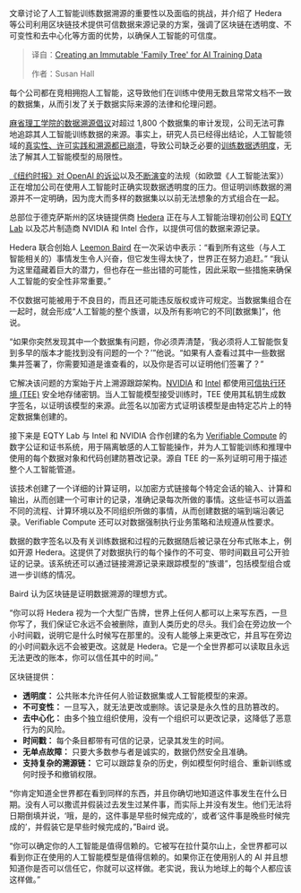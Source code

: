<!--
title: 构建AI训练数据的不可变“族谱”
cover: https://cdn.thenewstack.io/media/2025/08/cabe56ba-chain123-3.jpeg
summary: 文章讨论了人工智能训练数据溯源的重要性以及面临的挑战，并介绍了 Hedera 等公司利用区块链技术提供可信数据来源记录的方案，强调了区块链在透明度、不可变性和去中心化等方面的优势，以确保人工智能的可信度。
-->

文章讨论了人工智能训练数据溯源的重要性以及面临的挑战，并介绍了 Hedera 等公司利用区块链技术提供可信数据来源记录的方案，强调了区块链在透明度、不可变性和去中心化等方面的优势，以确保人工智能的可信度。

> 译自：[Creating an Immutable 'Family Tree' for AI Training Data](https://thenewstack.io/creating-an-immutable-family-tree-for-ai-training-data/)
> 
> 作者：Susan Hall

每个公司都在竞相拥抱人工智能，这导致他们在训练中使用无数且常常文档不一致的数据集，从而引发了关于数据实际来源的法律和伦理问题。

[麻省理工学院的数据溯源倡议](https://www.media.mit.edu/projects/data-provenance-for-ai/overview/)对超过 1,800 个数据集的审计发现，公司无法可靠地追踪其人工智能训练数据的来源。事实上，研究人员已经得出结论，人工智能领域的[真实性、许可实践和溯源都已崩溃](https://mit-genai.pubpub.org/pub/uk7op8zs/release/2)，导致公司缺乏必要的[训练数据透明度](https://thenewstack.io/ethical-and-explainable-ai-are-startup-imperatives-in-2025/)，无法了解其人工智能模型的局限性。

[《纽约时报》对 OpenAI 的诉讼](https://www.reuters.com/legal/litigation/judge-explains-order-new-york-times-openai-copyright-case-2025-04-04/)以及[不断演变](https://thenewstack.io/regulating-ai-presents-confounding-issues/)的法规（如欧盟《人工智能法案》）正在增加公司在使用人工智能时正确实现数据透明度的压力。但证明训练数据的溯源并不一定明确，因为庞大而多样的数据集以以前无法想象的方式组合在一起。

总部位于德克萨斯州的区块链提供商 [Hedera](https://hedera.com/) 正在与人工智能治理初创公司 [EQTY Lab](https://www.eqtylab.io/) 以及芯片制造商 NVIDIA 和 Intel 合作，以提供可信的数据来源记录。

Hedera 联合创始人 [Leemon Baird](https://www.linkedin.com/in/leemon-baird/) 在一次采访中表示：“看到所有这些（与人工智能相关的）事情发生令人兴奋，但它发生得太快了，世界正在努力追赶。” “我认为这里蕴藏着巨大的潜力，但也存在一些出错的可能性，因此采取一些措施来确保人工智能的安全性非常重要。”

不仅数据可能被用于不良目的，而且还可能违反版权或许可规定。当数据集组合在一起时，就会形成“人工智能的整个族谱，以及所有影响它的不同[数据集]”，他说。

“如果你突然发现其中一个数据集有问题，你必须弄清楚，‘我必须将人工智能恢复到多早的版本才能找到没有问题的一个？’”他说。“如果有人查看过其中一些数据集并签署了，你需要知道是谁查看的，以及你是否可以证明他们签署了？”

它解决该问题的方案始于片上溯源跟踪架构。[NVIDIA](https://developer.nvidia.com/blog/confidential-computing-on-h100-gpus-for-secure-and-trustworthy-ai/#:~:text=NVIDIA%20Confidential%20Computing%20using%20hardware,is%20established%20through%20the%20following:) 和 [Intel](https://docs.scrt.network/secret-network-documentation/introduction/secret-network-techstack/privacy-technology/intel-sgx) 都使用[可信执行环境 (TEE)](https://thenewstack.io/confidential-computing-is-transforming-data-encryption-in-healthcare-finance/) 安全地存储密钥。当人工智能模型接受训练时，TEE 使用其私钥生成数字签名，以证明该模型的来源。此签名以加密方式证明该模型是由特定芯片上的特定数据集创建的。

接下来是 EQTY Lab 与 Intel 和 NVIDIA 合作创建的名为 [Verifiable Compute](https://www.eqtylab.io/blog/verifiable-compute-and-hedera) 的数字公证和证书系统，用于隔离敏感的人工智能操作，并为人工智能训练和推理中使用的每个数据对象和代码创建防篡改记录。源自 TEE 的一系列证明可用于描述整个人工智能管道。

该技术创建了一个详细的计算证明，以加密方式链接每个特定会话的输入、计算和输出，从而创建一个可审计的记录，准确记录每次所做的事情。这些证书可以涵盖不同的流程、计算环境以及不同组织所做的事情，从而创建数据的端到端沿袭记录。Verifiable Compute 还可以对数据强制执行业务策略和法规遵从性要求。

数据的数字签名以及有关训练数据和过程的元数据随后被记录在分布式账本上，例如开源 Hedera。这提供了对数据执行的每个操作的不可变、带时间戳且可公开验证的记录。该系统还可以通过链接溯源记录来跟踪模型的“族谱”，包括模型组合或进一步训练的情况。

Baird 认为区块链是证明数据溯源的理想方式。

“你可以将 Hedera 视为一个大型广告牌，世界上任何人都可以上来写东西，一旦你写了，我们保证它永远不会被删除，直到人类历史的尽头。我们会在旁边放一个小时间戳，说明它是什么时候写在那里的。没有人能够上来更改它，并且写在旁边的小时间戳永远不会被更改。这就是 Hedera。它是一个全世界都可以读取且永远无法更改的账本，你可以信任其中的时间。”

区块链提供：

* **透明度：** 公共账本允许任何人验证数据集或人工智能模型的来源。
* **不可变性：** 一旦写入，就无法更改或删除。该记录是永久性的且防篡改的。
* **去中心化：** 由多个独立组织使用，没有一个组织可以更改记录，这降低了恶意行为的风险。
* **时间戳：** 每个条目都带有可信的记录，记录其发生的时间。
* **无单点故障：** 只要大多数参与者是诚实的，数据仍然安全且准确。
* **支持复杂的溯源链：** 它可以跟踪复杂的历史，例如模型何时组合、重新训练或何时授予和撤销权限。

“你肯定知道全世界都在看到同样的东西，并且你确切地知道这件事发生在什么日期。没有人可以撒谎并假装过去发生过某件事，而实际上并没有发生。他们无法将日期倒填并说，‘哦，是的，这件事是早些时候完成的’，或者‘这件事是晚些时候完成的’，并假装它是早些时候完成的，”Baird 说。

“你可以确定你的人工智能是值得信赖的。它被写在拉什莫尔山上，全世界都可以看到你正在使用的人工智能模型是值得信赖的。如果你正在使用别人的 AI 并且想知道你是否可以信任它，你就可以这样做。老实说，我认为地球上的每个人都应该这样做。”
